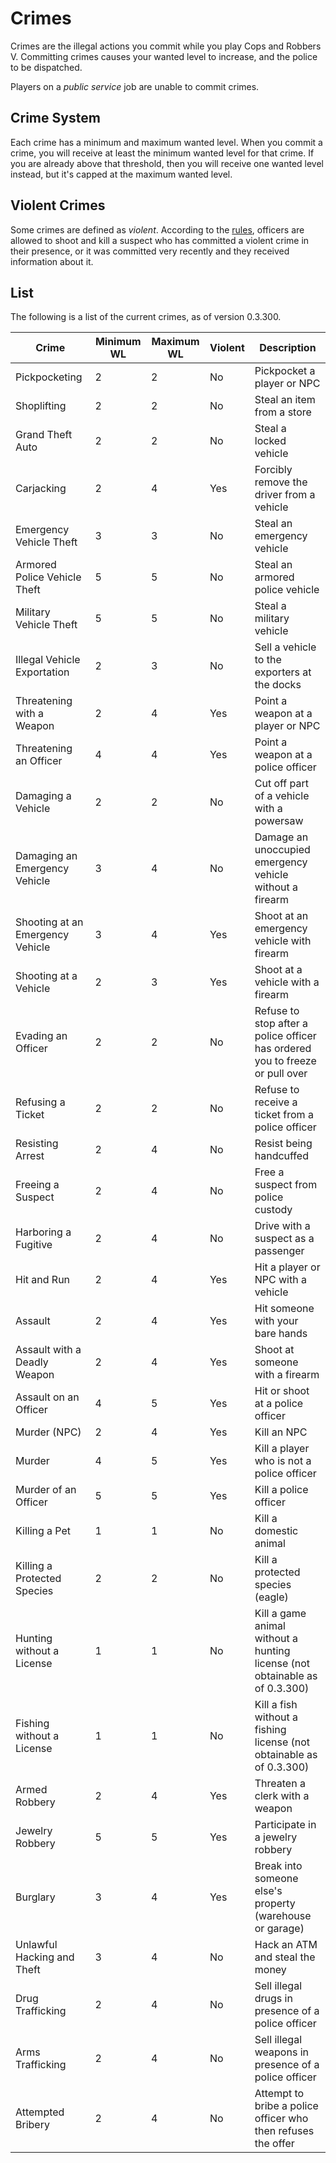 # Crimes
Crimes are the illegal actions you commit while you play Cops and Robbers V. Committing crimes causes your wanted level to increase, and the police to be dispatched.

Players on a *public service* job are unable to commit crimes.

## Crime System
Each crime has a minimum and maximum wanted level. When you commit a crime, you will receive at least the minimum wanted level for that crime. If you are already above that threshold, then you will receive one wanted level instead, but it's capped at the maximum wanted level.

## Violent Crimes
Some crimes are defined as *violent*. According to the [rules](/rules/full#part-two-police-officers), officers are allowed to shoot and kill a suspect who has committed a violent crime in their presence, or it was committed very recently and they received information about it.

## List
The following is a list of the current crimes, as of version 0.3.300.

| Crime                            | Minimum WL  | Maximum WL | Violent | Description |
| ---                              | --- | --- | --- | --- |
| Pickpocketing                    | 2   | 2   | No  | Pickpocket a player or NPC |
| Shoplifting                      | 2   | 2   | No  | Steal an item from a store |
| Grand Theft Auto                 | 2   | 2   | No  | Steal a locked vehicle |
| Carjacking                       | 2   | 4   | Yes | Forcibly remove the driver from a vehicle |
| Emergency Vehicle Theft          | 3   | 3   | No  | Steal an emergency vehicle |
| Armored Police Vehicle Theft     | 5   | 5   | No  | Steal an armored police vehicle |
| Military Vehicle Theft           | 5   | 5   | No  | Steal a military vehicle |
| Illegal Vehicle Exportation      | 2   | 3   | No  | Sell a vehicle to the exporters at the docks |
| Threatening with a Weapon        | 2   | 4   | Yes | Point a weapon at a player or NPC |
| Threatening an Officer           | 4   | 4   | Yes | Point a weapon at a police officer |
| Damaging a Vehicle               | 2   | 2   | No  | Cut off part of a vehicle with a powersaw |
| Damaging an Emergency Vehicle    | 3   | 4   | No  | Damage an unoccupied emergency vehicle without a firearm |
| Shooting at an Emergency Vehicle | 3   | 4   | Yes | Shoot at an emergency vehicle with firearm |
| Shooting at a Vehicle            | 2   | 3   | Yes | Shoot at a vehicle with a firearm |
| Evading an Officer               | 2   | 2   | No  | Refuse to stop after a police officer has ordered you to freeze or pull over |
| Refusing a Ticket                | 2   | 2   | No  | Refuse to receive a ticket from a police officer |
| Resisting Arrest                 | 2   | 4   | No  | Resist being handcuffed |
| Freeing a Suspect                | 2   | 4   | No  | Free a suspect from police custody |
| Harboring a Fugitive             | 2   | 4   | No  | Drive with a suspect as a passenger |
| Hit and Run                      | 2   | 4   | Yes | Hit a player or NPC with a vehicle |
| Assault                          | 2   | 4   | Yes | Hit someone with your bare hands |
| Assault with a Deadly Weapon     | 2   | 4   | Yes | Shoot at someone with a firearm |
| Assault on an Officer            | 4   | 5   | Yes | Hit or shoot at a police officer |
| Murder (NPC)                     | 2   | 4   | Yes | Kill an NPC |
| Murder                           | 4   | 5   | Yes | Kill a player who is not a police officer |
| Murder of an Officer             | 5   | 5   | Yes | Kill a police officer |
| Killing a Pet                    | 1   | 1   | No  | Kill a domestic animal |
| Killing a Protected Species      | 2   | 2   | No  | Kill a protected species (eagle) |
| Hunting without a License        | 1   | 1   | No  | Kill a game animal without a hunting license (not obtainable as of 0.3.300) |
| Fishing without a License        | 1   | 1   | No  | Kill a fish without a fishing license (not obtainable as of 0.3.300) |
| Armed Robbery                    | 2   | 4   | Yes | Threaten a clerk with a weapon |
| Jewelry Robbery                  | 5   | 5   | Yes | Participate in a jewelry robbery |
| Burglary                         | 3   | 4   | Yes | Break into someone else's property (warehouse or garage) |
| Unlawful Hacking and Theft       | 3   | 4   | No  | Hack an ATM and steal the money |
| Drug Trafficking                 | 2   | 4   | No  | Sell illegal drugs in presence of a police officer |
| Arms Trafficking                 | 2   | 4   | No  | Sell illegal weapons in presence of a police officer |
| Attempted Bribery                | 2   | 4   | No  | Attempt to bribe a police officer who then refuses the offer |